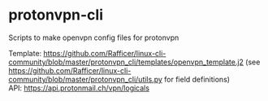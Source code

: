 # protonvpn-cli
Scripts to make openvpn config files for protonvpn

Template:  https://github.com/Rafficer/linux-cli-community/blob/master/protonvpn_cli/templates/openvpn_template.j2 (see https://github.com/Rafficer/linux-cli-community/blob/master/protonvpn_cli/utils.py for field definitions)<br>
API: https://api.protonmail.ch/vpn/logicals
